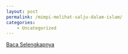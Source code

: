 ```yaml
---
layout: post
permalink: /mimpi-melihat-salju-dalam-islam/
categories:
    - Uncategorized
---
```


[Baca Selengkapnya](/02)